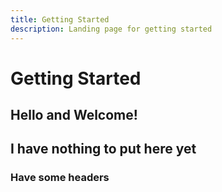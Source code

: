 ```yaml
---
title: Getting Started
description: Landing page for getting started
---
```


# Getting Started

## Hello and Welcome!

## I have nothing to put here yet

### Have some headers
